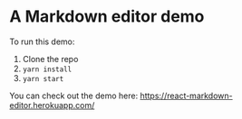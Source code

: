 # A Markdown editor demo

To run this demo:
1. Clone the repo
2. ```yarn install```
3. ```yarn start```



You can check out the demo here: 
https://react-markdown-editor.herokuapp.com/
